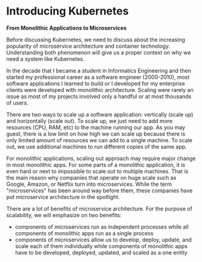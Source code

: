 # Introducing Kubernetes

**From Monolithic Applications to Microservices**

Before discussing Kubernetes, we need to discuss about the increasing popularity of microservice architecture and container technology. Understanding both phenomenon will give us a proper context on why we need a system like Kubernetes.

In the decade that I became a student in Informatics Engineering and then started my professional career as a software engineer (2000-2010), most software applications I learned to build or I developed for my enterprise clients were developed with monolithic architecture. Scaling were rarely an issue as most of my projects involved only a handful or at most thousands of users.

There are two ways to scale up a software application: vertically (scale up) and horizontally (scale out). To scale up, we just need to add more resources (CPU, RAM, etc) to the machine running our app. As you may guest, there is a low limit on how high we can scale up because there is only limited amount of resources we can add to a single machine. To scale out, we use additional machines to run different copies of the same app. 

For monolithic applications, scaling out approach may require major change in most monolithic apps. For some parts of a monolithic application, it is even hard or next to impossible to scale out to multiple machines. That is the main reason why companies that operate on huge scale such as Google, Amazon, or Netflix turn into microservices. While the term "microservices" has been around way before them, these companies have put microservice architecture in the spotlight.

There are a lot of benefits of microservice architecture. For the purpose of scalability, we will emphasize on two benefits:
- components of microservices run as independent processes while all components of monolithic apps run as a single process
- components of microservices allow us to develop, deploy, update, and scale each of them individually while components of monolithic apps have to be developed, deployed, updated, and scaled as a one entity
